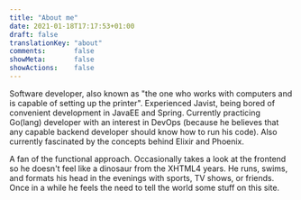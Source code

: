 ```yaml
---
title: "About me"
date: 2021-01-18T17:17:53+01:00
draft: false
translationKey: "about"
comments:       false
showMeta:       false
showActions:    false
---
```

Software developer, also known as "the one who works with computers and is capable of setting up the printer".
Experienced Javist, being bored of convenient development in JavaEE and Spring.
Currently practicing Go(lang) developer with an interest in DevOps (because he believes that any capable backend developer should know how to run his code). Also currently fascinated by the concepts behind Elixir and Phoenix.

 A fan of the functional approach. Occasionally takes a look at the frontend so he doesn't feel like a dinosaur from the XHTML4 years. 
 He runs, swims, and formats his head in the evenings with sports, TV shows, or friends. Once in a while he feels the need to tell the world some stuff on this site.